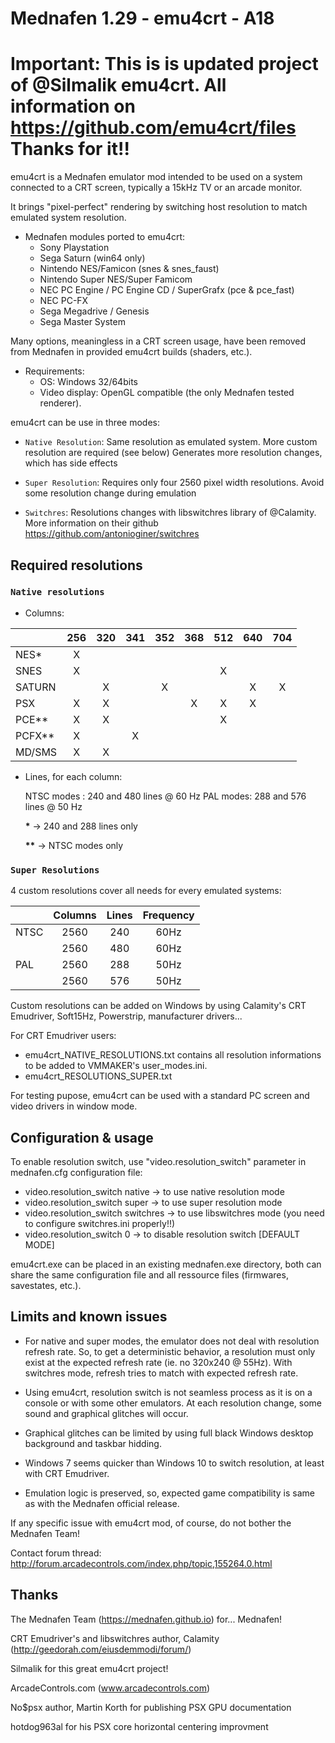 # **Mednafen 1.29 - emu4crt - A18**

# Important: This is is updated project of @Silmalik emu4crt. All information on https://github.com/emu4crt/files Thanks for it!!

emu4crt is a Mednafen emulator mod intended to be used on a system connected to a CRT screen, typically a 15kHz TV or an arcade monitor.

It brings "pixel-perfect" rendering by switching host resolution to match emulated system resolution.

* Mednafen modules ported to emu4crt: 
  * Sony Playstation
  * Sega Saturn (win64 only)
  * Nintendo NES/Famicon (snes & snes_faust)
  * Nintendo Super NES/Super Famicom
  * NEC PC Engine / PC Engine CD / SuperGrafx (pce & pce_fast)
  * NEC PC-FX
  * Sega Megadrive / Genesis
  * Sega Master System

Many options, meaningless in a CRT screen usage, have been removed from Mednafen in provided emu4crt builds (shaders, etc.).

* Requirements:
  * OS: Windows 32/64bits
  * Video display: OpenGL compatible (the only Mednafen tested renderer).
  
emu4crt can be use in three modes:

* `Native Resolution`: Same resolution as emulated system.
   More custom resolution are required (see below)
   Generates more resolution changes, which has side effects

* `Super Resolution`: Requires only four 2560 pixel width resolutions.
   Avoid some resolution change during emulation

* `Switchres`: Resolutions changes with libswitchres library of @Calamity. 
  More information on their github https://github.com/antonioginer/switchres 

## Required resolutions

### `Native resolutions`

* Columns:
  
|       |256|320|341|352|368|512|640|704|
|:------|:-:|:-:|:-:|:-:|:-:|:-:|:-:|:-:|
|NES*   | X |   |   |   |   |   |   |   |
|SNES   | X |   |   |   |   | X |   |   |
|SATURN |   | X |   | X |   |   | X | X |
|PSX    | X | X |   |   | X | X | X |   |
|PCE**  | X | X |   |   |   | X |   |   |
|PCFX** | X |   | X |   |   |   |   |   |
|MD/SMS | X | X |   |   |   |   |   |   |

* Lines, for each column:

   NTSC modes : 240 and 480 lines @ 60 Hz 
   PAL modes: 288 and 576 lines @ 50 Hz

   __*__ -> 240 and 288 lines only

   __**__ -> NTSC modes only

### `Super Resolutions`

   4 custom resolutions cover all needs for every emulated systems:

|      | Columns  |  Lines    |  Frequency  |
|:-----| :------: | :-------: | :---------: |
| NTSC |   2560   |  240      |     60Hz    |
|      |   2560   |  480      |     60Hz    |
| PAL  |   2560   |  288      |     50Hz    |
|      |   2560   |  576      |     50Hz    |

Custom resolutions can be added on Windows by using Calamity's CRT Emudriver, Soft15Hz, Powerstrip, manufacturer drivers...

For CRT Emudriver users:
 * emu4crt_NATIVE_RESOLUTIONS.txt contains all resolution informations to be added to VMMAKER's user_modes.ini.
 * emu4crt_RESOLUTIONS_SUPER.txt

For testing pupose, emu4crt can be used with a standard PC screen and video drivers in window mode.

## Configuration & usage

To enable resolution switch, use "video.resolution_switch" parameter in mednafen.cfg configuration file:

* video.resolution_switch native -> to use native resolution mode
* video.resolution_switch super  -> to use super resolution mode
* video.resolution_switch switchres -> to use libswitchres mode (you need to configure switchres.ini properly!!)
* video.resolution_switch 0 -> to disable resolution switch [DEFAULT MODE]

emu4crt.exe can be placed in an existing mednafen.exe directory, both can share the same configuration file and all ressource files (firmwares, savestates, etc.).

## Limits and known issues

- For native and super modes, the emulator does not deal with resolution refresh rate. So, to get a deterministic behavior, a resolution must only exist at the expected refresh rate (ie. no 320x240 @ 55Hz). With switchres mode, refresh tries to match with expected refresh rate.
  
- Using emu4crt, resolution switch is not seamless process as it is on a console or with some other emulators. At each resolution change, some sound and graphical glitches will occur. 
  
- Graphical glitches can be limited by using full black Windows desktop background and taskbar hidding. 
  
- Windows 7 seems quicker than Windows 10 to switch resolution, at least with CRT Emudriver.
  
- Emulation logic is preserved, so, expected game compatibility is same as with the Mednafen official release.
  
If any specific issue with emu4crt mod, of course, do not bother the Mednafen Team!

Contact forum thread:
http://forum.arcadecontrols.com/index.php/topic,155264.0.html

## Thanks

The Mednafen Team (https://mednafen.github.io)  for... Mednafen!

CRT Emudriver's and libswitchres author, Calamity (http://geedorah.com/eiusdemmodi/forum/)

Silmalik for this great emu4crt project!

ArcadeControls.com (www.arcadecontrols.com)

No$psx author, Martin Korth for publishing PSX GPU documentation

hotdog963al for his PSX core horizontal centering improvment
